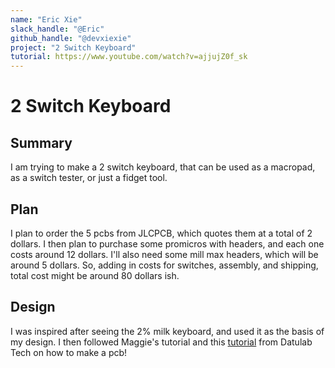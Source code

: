 ```yaml
---
name: "Eric Xie"
slack_handle: "@Eric"
github_handle: "@devxiexie"
project: "2 Switch Keyboard"
tutorial: https://www.youtube.com/watch?v=ajjujZ0f_sk
---
```


# 2 Switch Keyboard

## Summary

I am trying to make a 2 switch keyboard, that can be used as a macropad, as a switch tester, or just a fidget tool.

## Plan

I plan to order the 5 pcbs from JLCPCB, which quotes them at a total of 2 dollars. 
I then plan to purchase some promicros with headers, and each one costs around 12 dollars.
I'll also need some mill max headers, which will be around 5 dollars. 
So, adding in costs for switches, assembly, and shipping, total cost might be around 80 dollars ish. 

## Design

I was inspired after seeing the 2% milk keyboard, and used it as the basis of my design. I then followed Maggie's tutorial and this [tutorial](https://www.youtube.com/watch?v=ajjujZ0f_sk) from Datulab Tech on how to make a pcb!
